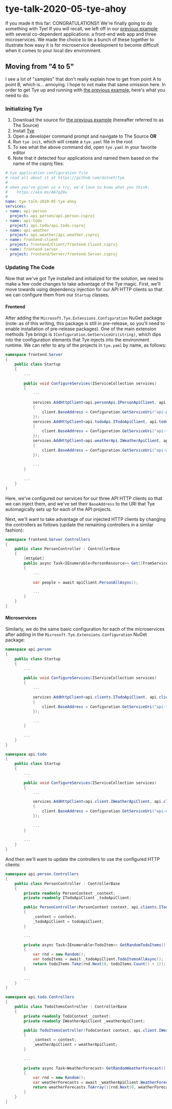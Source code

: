 # tye-talk-2020-05-tye-ahoy
If you made it this far: CONGRATULATIONS!!  We're finally going to do something with Tye!  If you will recall, we left off in our [previous example](../tye-talk-2020-04-intertwined) with several co-dependent applications: a front-end web app and three microservices.  We made the choice to tie a bunch of these together to illustrate how easy it is for microservice development to become difficult when it comes to your local dev environment.

## Moving from "4 to 5"
I see a lot of "samples" that don't really explain how to get from point A to point B, which is... annoying.  I hope to not make that same omission here.  In order to get Tye up and running with [the previous example](../tye-talk-2020-04-intertwined), here's what you need to do.

### Initializing Tye
1. Download the source for [the previous example](../tye-talk-2020-04-intertwined) (hereafter referred to as The Source)
1. Install [Tye](https://github.com/dotnet/tye/blob/master/docs/getting_started.md)
1. Open a developer command prompt and navigate to The Source **OR**
1. Run `tye init`, which will create a `tye.yaml` file in the root
1. To see what the above command did, open `tye.yaml` in your favorite editor
1. Note that it detected four applications and named them based on the name of the csproj files:
```yaml
# tye application configuration file
# read all about it at https://github.com/dotnet/tye
#
# when you've given us a try, we'd love to know what you think:
#    https://aka.ms/AA7q20u
#
name: tye-talk-2020-05-tye-ahoy
services:
- name: api-person
  project: api.person/api.person.csproj
- name: api-todo
  project: api.todo/api.todo.csproj
- name: api-weather
  project: api.weather/api.weather.csproj
- name: frontend-client
  project: frontend/Client/frontend.Client.csproj
- name: frontend-server
  project: frontend/Server/frontend.Server.csproj
```

### Updating The Code
Now that we've got Tye installed and initialized for the solution, we need to make a few code changes to take advantage of the Tye magic.  First, we'll move towards using dependency injection for our API HTTP clients so that we can configure them from our `Startup` classes.

#### Frontend
After adding the `Microsoft.Tye.Extensions.Configuration` NuGet package (note: as of this writing, this package is still in pre-release, so you'll need to enable installation of pre-release packages).  One of the main extension methods Tye brings is `IConfiguration.GetServiceUri(string)`, which dips into the configuration elements that Tye injects into the environment runtime.  We can refer to any of the projects in `tye.yaml` by name, as follows:

```csharp
namespace frontend.Server
{
    public class Startup
    {
        ...
        
        public void ConfigureServices(IServiceCollection services)
        {
            ...
            
            services.AddHttpClient<api.personApi.IPersonApiClient, api.personApi.PersonApiClient>(client =>
            {
                client.BaseAddress = Configuration.GetServiceUri("api-person");
            });
            services.AddHttpClient<api.todoApi.ITodoApiClient, api.todoApi.TodoApiClient>(client =>
            {
                client.BaseAddress = Configuration.GetServiceUri("api-todo");
            });
            services.AddHttpClient<api.weatherApi.IWeatherApiClient, api.weatherApi.WeatherApiClient>(client =>
            {
                client.BaseAddress = Configuration.GetServiceUri("api-weather");
            });
            
            ...
        }
        
        ...
    }
}
```

Here, we've configured our services for our three API HTTP clients so that we can inject them, and we've set their `BaseAddress` to the URI that Tye automagically sets up for each of the API projects.

Next, we'll want to take advantage of our injected HTTP clients by changing the controllers as follows (update the remaining controllers in a similar fashion):

```csharp
namespace frontend.Server.Controllers
{
    public class PersonController : ControllerBase
    {
        [HttpGet]
        public async Task<IEnumerable<PersonResource>> Get([FromServices] api.personApi.IPersonApiClient apiClient)
        {
            ...
            
            var people = await apiClient.PersonAllAsync();

            ...
        }
    }
}

```

#### Microservices
Similarly, we do the same basic configuration for each of the microservices after adding in the `Microsoft.Tye.Extensions.Configuration` NuGet package:

```csharp
namespace api.person
{
    public class Startup
    {
        ...
        
        public void ConfigureServices(IServiceCollection services)
        {
            ...
            
            services.AddHttpClient<api.clients.ITodoApiClient, api.clients.TodoApiClient>(client =>
            {
                client.BaseAddress = Configuration.GetServiceUri("api-todo");
            });
            
            ...
        }
        
        ...
    }
}
```

```csharp
namespace api.todo
{
    public class Startup
    {
        ...
        
        public void ConfigureServices(IServiceCollection services)
        {
            ...

            services.AddHttpClient<api.client.IWeatherApiClient, api.client.WeatherApiClient>(client =>
            {
                client.BaseAddress = Configuration.GetServiceUri("api-weather");
            });
            
            ...
        }
        
        ...
    }
}

```

And then we'll want to update the controllers to use the configured HTTP clients:
```csharp
namespace api.person.Controllers
{
    public class PersonController : ControllerBase
    {
        private readonly PersonContext _context;
        private readonly ITodoApiClient _todoApiClient;

        public PersonController(PersonContext context, api.clients.ITodoApiClient todoApiClient)
        {
            _context = context;
            _todoApiClient = todoApiClient;
        }

        ...

        private async Task<IEnumerable<TodoItem>> GetRandomTodoItems()
        {
            var rnd = new Random();
            var todoItems = await _todoApiClient.TodoItemsAllAsync();
            return todoItems.Take(rnd.Next(0, todoItems.Count() + 1));
        }
        
        ...
    }
}
```

```csharp
namespace api.todo.Controllers
{
    public class TodoItemsController : ControllerBase
    {
        private readonly TodoContext _context;
        private readonly IWeatherApiClient _weatherApiClient;

        public TodoItemsController(TodoContext context, api.client.IWeatherApiClient weatherApiClient)
        {
            _context = context;
            _weatherApiClient = weatherApiClient;
        }

        ...
        
        private async Task<WeatherForecast> GetRandomWeatherForecast()
        {
            var rnd = new Random();
            var weatherForecasts = await _weatherApiClient.WeatherForecastAsync();
            return weatherForecasts.ToArray()[rnd.Next(0, weatherForecasts.Count())];
        }
    }
}
```
